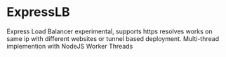 # ExpressLB

Express Load Balancer experimental, supports https resolves works on same ip with different websites or tunnel based deployment. Multi-thread implemention with NodeJS Worker Threads
